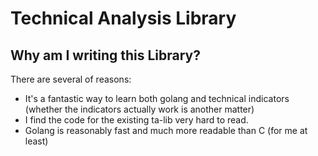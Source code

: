 Technical Analysis Library
==

Why am I writing this Library?
--
There are several of reasons:
- It's a fantastic way to learn both golang and technical indicators (whether the indicators actually work is another matter)
- I find the code for the existing ta-lib very hard to read.
- Golang is reasonably fast and much more readable than C (for me at least)
